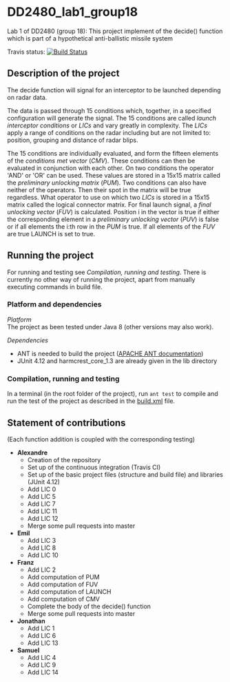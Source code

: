 # DD2480_lab1_group18
Lab 1 of DD2480 (group 18): This project implement of the decide() function which is part of a hypothetical anti-ballistic missile system

Travis status:
[![Build Status](https://travis-ci.org/apeinot/DD2480_lab1_group18.svg?branch=master)](https://travis-ci.org/apeinot/DD2480_lab1_group18)

## Description of the project
The decide function will signal for an interceptor to be launched depending on radar data.

The data is passed through 15 conditions which, together, in a specified configuration will generate the signal.
The 15 conditions are called _launch interceptor conditions_ or *LICs* and vary greatly in complexity.
The *LICs* apply a range of conditions on the radar including but are not limited to: position, grouping and distance of radar blips.

The 15 conditions are individually evaluated, and form the fifteen elements of the _conditions met vector_ (*CMV*).
These conditions can then be evaluated in conjunction with each other. On two conditions the operator 'AND'
or 'OR' can be used. These values are stored in a 15x15 matrix called the _preliminary unlocking matrix_ (*PUM*).
Two conditions can also have neither of the operators. Then their spot in the matrix will be true regardless.
What operator to use on which two *LICs* is stored in a 15x15 matrix called the logical connector matrix.
For final launch signal, a _final unlocking vector_ (*FUV*) is calculated.
Position i in the vector is true if either the corresponding element in a _preliminary unlocking vector_ (*PUV*)
is false or if all elements the i:th row in the *PUM* is true.
If all elements of the *FUV* are true LAUNCH is set to true.



## Running the project

For running and testing see *Compilation, running and testing*.
There is currently no other way of running the project, apart from manually executing commands in build file.

### Platform and dependencies

*Platform*  
The project as been tested under Java 8 (other versions may also work).

*Dependencies*  
* ANT is needed to build the project ([APACHE ANT documentation](https://ant.apache.org/manual/))
* JUnit 4.12 and harmcrest_core_1.3 are already given in the lib directory

### Compilation, running and testing

In a terminal (in the root folder of the project), run `ant test` to compile and run the test of the project as described in the [build.xml](build.xml) file.

## Statement of contributions

(Each function addition is coupled with the corresponding testing)

* **Alexandre**
  * Creation of the repository
  * Set up of the continuous integration (Travis CI)
  * Set up of the basic project files (structure and build file) and libraries (JUnit 4.12)
  * Add LIC 0
  * Add LIC 5
  * Add LIC 7
  * Add LIC 11
  * Add LIC 12
  * Merge some pull requests into master
* **Emil**
  * Add LIC 3
  * Add LIC 8
  * Add LIC 10
* **Franz**
  * Add LIC 2
  * Add computation of PUM
  * Add computation of FUV
  * Add computation of LAUNCH
  * Add computation of CMV
  * Complete the body of the decide() function
  * Merge some pull requests into master
* **Jonathan**
  * Add LIC 1
  * Add LIC 6
  * Add LIC 13
* **Samuel**
  * Add LIC 4
  * Add LIC 9
  * Add LIC 14
